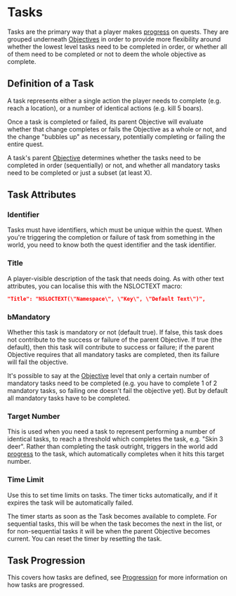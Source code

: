# Tasks

Tasks are the primary way that a player makes [progress](Progression.md) on quests. They are grouped
underneath [Objectives](Objectives.md) in order to provide more flexibility
around whether the lowest level tasks need to be completed in order, or whether
all of them need to be completed or not to deem the whole objective as complete.

## Definition of a Task

A task represents either a single action the player needs to complete (e.g. 
reach a location), or a number of identical actions (e.g. kill 5 boars).

Once a task is completed or failed, its parent Objective will evaluate whether
that change completes or fails the Objective as a whole or not, and the change
"bubbles up" as necessary, potentially completing or failing the entire quest.

A task's parent [Objective](Objectives.md) determines whether the tasks need
to be completed in order (sequentially) or not, and whether all mandatory tasks need 
to be completed or just a subset (at least X).

## Task Attributes

### Identifier

Tasks must have identifiers, which must be unique within the quest. When you're
triggering the completion or failure of task from something in the world, 
you need to know both the quest identifier and the task identifier.

### Title

A player-visible description of the task that needs doing. As with other text
attributes, you can localise this with the NSLOCTEXT macro:

```json
"Title": "NSLOCTEXT(\"Namespace\", \"Key\", \"Default Text\")",
```

### bMandatory

Whether this task is mandatory or not (default true). If false, this task does 
not contribute to the success or failure of the parent Objective. If true 
(the default), then this task will contribute to success or failure; if the
parent Objective requires that all mandatory tasks are completed, then its failure
will fail the objective. 

It's possible to say at the [Objective](Objectives.md) level that only
a certain number of mandatory tasks need to be completed (e.g. you have to complete
1 of 2 mandatory tasks, so failing one doesn't fail the objective yet). But by
default all mandatory tasks have to be completed.

### Target Number

This is used when you need a task to represent performing a number of identical
tasks, to reach a threshold which completes the task, e.g. "Skin 3 deer".
Rather than completing the task outright, triggers in the world add [progress](Progression.md) to
the task, which automatically completes when it hits this target number.

### Time Limit

Use this to set time limits on tasks. The timer ticks automatically, and if it
expires the task will be automatically failed. 

The timer starts as soon as the Task becomes available to complete. For sequential
tasks, this will be when the task becomes the next in the list, or for non-sequential
tasks it will be when the parent Objective becomes current. You can reset the
timer by resetting the task.

## Task Progression

This covers how tasks are defined, see [Progression](Progression.md) for more 
information on how tasks are progressed.




